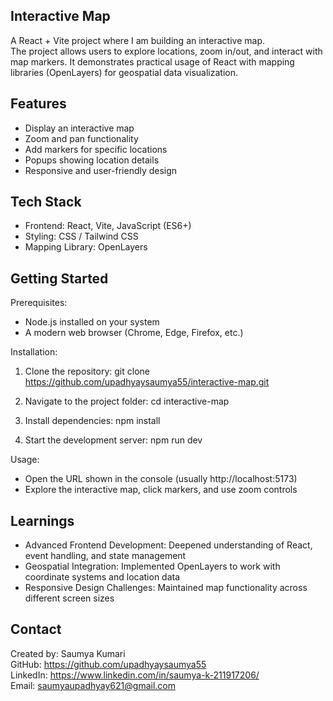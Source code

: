 Interactive Map
---------------

A React + Vite project where I am building an interactive map.  
The project allows users to explore locations, zoom in/out, and interact with map markers. It demonstrates practical usage of React with mapping libraries (OpenLayers) for geospatial data visualization.

Features
--------
- Display an interactive map
- Zoom and pan functionality
- Add markers for specific locations
- Popups showing location details
- Responsive and user-friendly design

Tech Stack
----------
- Frontend: React, Vite, JavaScript (ES6+)
- Styling: CSS / Tailwind CSS
- Mapping Library: OpenLayers

Getting Started
---------------
Prerequisites:
- Node.js installed on your system
- A modern web browser (Chrome, Edge, Firefox, etc.)

Installation:
1. Clone the repository:
   git clone https://github.com/upadhyaysaumya55/interactive-map.git

2. Navigate to the project folder:
   cd interactive-map

3. Install dependencies:
   npm install

4. Start the development server:
   npm run dev

Usage:
- Open the URL shown in the console (usually http://localhost:5173)
- Explore the interactive map, click markers, and use zoom controls

Learnings
---------
- Advanced Frontend Development: Deepened understanding of React, event handling, and state management
- Geospatial Integration: Implemented OpenLayers to work with coordinate systems and location data
- Responsive Design Challenges: Maintained map functionality across different screen sizes

Contact
-------
Created by: Saumya Kumari  
GitHub: https://github.com/upadhyaysaumya55  
LinkedIn: https://www.linkedin.com/in/saumya-k-211917206/  
Email: saumyaupadhyay621@gmail.com
